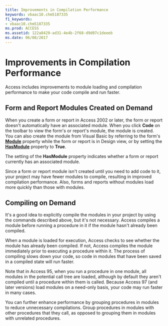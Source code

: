 ```yaml
---
title: Improvements in Compilation Performance
keywords: vbaac10.chm5187335
f1_keywords:
- vbaac10.chm5187335
ms.prod: ACCESS
ms.assetid: 122a8429-ad31-4e4b-2f68-d9d07c1deeeb
ms.date: 06/08/2017
---
```



# Improvements in Compilation Performance

Access includes improvements to module loading and compilation performance to make your code compile and run faster.


## Form and Report Modules Created on Demand

When you create a form or report in Access 2002 or later, the form or report doesn't automatically have an associated module. When you click  **Code** on the toolbar to view the form's or report's module, the module is created. You can also create the module from Visual Basic by referring to the form's **[Module](form-module-property-access.md)** property while the form or report is in Design view, or by setting the **[HasModule](form-hasmodule-property-access.md)** property to **True**.

The setting of the  **HasModule** property indicates whether a form or report currently has an associated module.

Since a form or report module isn't created until you need to add code to it, your project may have fewer modules to compile, resulting in improved compilation performance. Also, forms and reports without modules load more quickly than those with modules.


## Compiling on Demand

It's a good idea to explicitly compile the modules in your project by using the commands described above, but it's not necessary. Access compiles a module before running a procedure in it if the module hasn't already been compiled.

When a module is loaded for execution, Access checks to see whether the module has already been compiled. If not, Access compiles the module immediately prior to executing a procedure within it. The process of compiling slows down your code, so code in modules that have been saved in a compiled state will run faster.

Note that in Access 95, when you run a procedure in one module, all modules in the potential call tree are loaded, although by default they aren't compiled until a procedure within them is called. Because Access 97 (and later versions) load modules on a need-only basis, your code may run faster in many cases.

You can further enhance performance by grouping procedures in modules to reduce unnecessary compilations. Group procedures in modules with other procedures that they call, as opposed to grouping them in modules with unrelated procedures.


